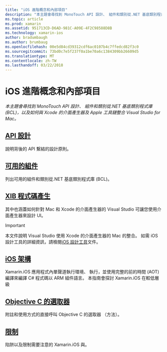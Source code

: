 ```yaml
---
title: "iOS 進階概念和內部項目"
description: "本主題會尋找到 MonoTouch API 設計、 組件和類別從.NET 基底類別程式庫 (BCL)，以及如何與 Xcode 的介面產生器及 Apple 工具鏈整合 Visual Studio for Mac。"
ms.topic: article
ms.prod: xamarin
ms.assetid: 951713CD-D6AD-981C-A09E-4F2C98588D8B
ms.technology: xamarin-ios
author: bradumbaugh
ms.author: brumbaug
ms.openlocfilehash: 00e5d84cd39312cdf6ac0107b4c7ffedcd82f3c0
ms.sourcegitcommit: 73bd0c7e5f237f0a1be70a6c1384309bb26609d5
ms.translationtype: MT
ms.contentlocale: zh-TW
ms.lasthandoff: 03/22/2018
---
```

# <a name="ios-advanced-concepts-and-internals"></a>iOS 進階概念和內部項目

_本主題會尋找到 MonoTouch API 設計、 組件和類別從.NET 基底類別程式庫 (BCL)，以及如何與 Xcode 的介面產生器及 Apple 工具鏈整合 Visual Studio for Mac。_




##  <a name="api-designiosinternalsapi-designindexmd"></a>[API 設計](~/ios/internals/api-design/index.md)

說明背後的 API 繫結的設計原則。




##  <a name="available-assembliescross-platforminternalsavailable-assembliesmd"></a>[可用的組件](~/cross-platform/internals/available-assemblies.md)

列出可用的組件和類別從.NET 基底類別程式庫 (BCL)。




##  <a name="xib-code-generationiosinternalsxib-code-generationmd"></a>[XIB 程式碼產生](~/ios/internals/xib-code-generation.md)

其中也涵蓋如何針對 Mac 和 Xcode 的介面產生器的 Visual Studio 可讓您使用介面產生器來設計 UI。

> [!IMPORTANT]
> 本文件說明 Visual Studio 使用 Xcode 的介面產生器的 Mac 的整合。 如需 iOS 設計工具的詳細資訊，請檢閱[iOS 設計工具](~/ios/user-interface/designer/index.md)文件。



##  <a name="ios-architectureiosinternalsarchitecturemd"></a>[iOS 架構](~/ios/internals/architecture.md)

Xamarin.iOS 應用程式內單聲道執行環境、 執行，並使用完整的前的時間 (AOT) 編譯來編譯 C# 程式碼以 ARM 組件語言。 本指南會探討 Xamarin.iOS 在較低層級

##  <a name="objective-c-selectorsiosinternalsobjective-c-selectorsmd"></a>[Objective C 的選取器](~/ios/internals/objective-c-selectors.md)

附註和使用方式的直接呼叫 Objective C 的選取器 （方法）。


##  <a name="limitationslimitationsmd"></a>[限制](limitations.md)

陷阱以及限制需要注意的 Xamarin.iOS 與。